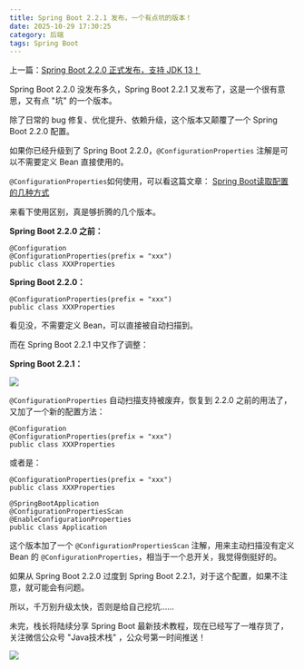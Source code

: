 ```yaml
---
title: Spring Boot 2.2.1 发布，一个有点坑的版本！
date: 2025-10-29 17:30:25
category: 后端
tags: Spring Boot
---
```


上一篇：[Spring Boot 2.2.0 正式发布，支持 JDK 13！](https://mp.weixin.qq.com/s/3TF6ooiW3JUzSGeAiQ9m8g)

Spring Boot 2.2.0 没发布多久，Spring Boot 2.2.1 又发布了，这是一个很有意思，又有点 "坑" 的一个版本。

除了日常的 bug 修复、优化提升、依赖升级，这个版本又颠覆了一个 Spring Boot 2.2.0 配置。

如果你已经升级到了 Spring Boot 2.2.0，`@ConfigurationProperties` 注解是可以不需要定义 Bean 直接使用的。

`@ConfigurationProperties`如何使用，可以看这篇文章：
[Spring Boot读取配置的几种方式](https://mp.weixin.qq.com/s/aen2PIh0ut-BSHad-Bw7hg)

来看下使用区别，真是够折腾的几个版本。

**Spring Boot 2.2.0 之前：**

```
@Configuration
@ConfigurationProperties(prefix = "xxx")
public class XXXProperties
```

**Spring Boot 2.2.0：**

```
@ConfigurationProperties(prefix = "xxx")
public class XXXProperties
```

看见没，不需要定义 Bean，可以直接被自动扫描到。

而在 Spring Boot 2.2.1 中又作了调整：

**Spring Boot 2.2.1：**

![](http://img.javastack.cn/20191108112508.png)

`@ConfigurationProperties` 自动扫描支持被废弃，恢复到 2.2.0 之前的用法了，又加了一个新的配置方法：

```
@Configuration
@ConfigurationProperties(prefix = "xxx")
public class XXXProperties
```

或者是：

```
@ConfigurationProperties(prefix = "xxx")
public class XXXProperties

@SpringBootApplication
@ConfigurationPropertiesScan
@EnableConfigurationProperties
public class Application 
```

这个版本加了一个 `@ConfigurationPropertiesScan` 注解，用来主动扫描没有定义 Bean 的 `@ConfigurationProperties`，相当于一个总开关，我觉得倒挺好的。

如果从 Spring Boot 2.2.0 过度到 Spring Boot 2.2.1，对于这个配置，如果不注意，就可能会有问题。

所以，千万别升级太快，否则是给自己挖坑……

未完，栈长将陆续分享 Spring Boot 最新技术教程，现在已经写了一堆存货了，关注微信公众号 "Java技术栈" ，公众号第一时间推送！

![](http://img.javastack.cn/wx_search_javastack.png)